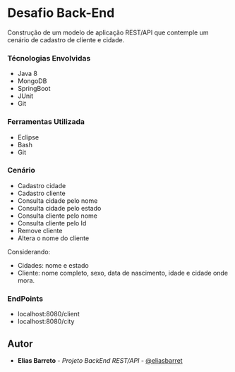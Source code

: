 # Desafio Back-End

Construção de um modelo de aplicação REST/API que contemple um cenário de cadastro de cliente e cidade.

### Técnologias Envolvidas

* Java 8
* MongoDB
* SpringBoot
* JUnit
* Git

### Ferramentas Utilizada

* Eclipse
* Bash
* Git

### Cenário

* Cadastro cidade
* Cadastro cliente
* Consulta cidade pelo nome
* Consulta cidade pelo estado
* Consulta cliente pelo nome
* Consulta cliente pelo Id
* Remove cliente
* Altera o nome do cliente

Considerando: 
* Cidades: nome e estado
* Cliente: nome completo, sexo, data de nascimento, idade e cidade onde mora.

### EndPoints

* localhost:8080/client
* localhost:8080/city

## Autor

* **Elias Barreto** - *Projeto BackEnd REST/API* - [@eliasbarret](https://github.com/eliasbarret)